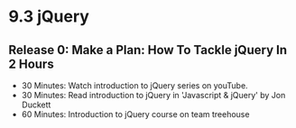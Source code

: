 # 9.3 jQuery

## Release 0: Make a Plan: How To Tackle jQuery In 2 Hours
* 30 Minutes: Watch introduction to jQuery series on youTube.
* 30 Minutes: Read introduction to jQuery in 'Javascript & jQuery' by Jon Duckett
* 60 Minutes: Introduction to jQuery course on team treehouse